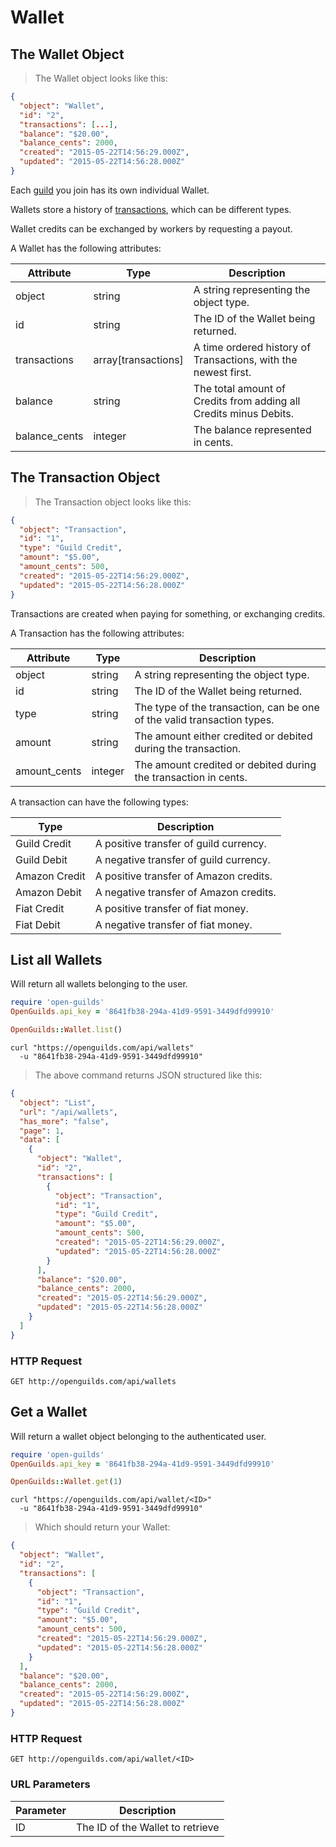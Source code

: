 # Wallet

## The Wallet Object

> The Wallet object looks like this:

```json
{
  "object": "Wallet",
  "id": "2",
  "transactions": [...],
  "balance": "$20.00",
  "balance_cents": 2000,
  "created": "2015-05-22T14:56:29.000Z",
  "updated": "2015-05-22T14:56:28.000Z"
}
```

Each [guild](#the-guild-object) you join has its own individual Wallet.

Wallets store a history of [transactions](#the-transaction-object), 
which can be different types.

Wallet credits can be exchanged by workers by requesting a payout.

A Wallet has the following attributes:

Attribute | Type | Description
--------- | ---- | -----------
object | string | A string representing the object type.
id | string | The ID of the Wallet being returned.
transactions | array[transactions] | A time ordered history of Transactions, with the newest first.
balance | string | The total amount of Credits from adding all Credits minus Debits.
balance_cents | integer | The balance represented in cents.

## The Transaction Object

> The Transaction object looks like this:

```json
{
  "object": "Transaction",
  "id": "1",
  "type": "Guild Credit",
  "amount": "$5.00",
  "amount_cents": 500,
  "created": "2015-05-22T14:56:29.000Z",
  "updated": "2015-05-22T14:56:28.000Z"
}
```

Transactions are created when paying for something, or exchanging credits.

A Transaction has the following attributes:

Attribute | Type | Description
--------- | ---- | -----------
object | string | A string representing the object type.
id | string | The ID of the Wallet being returned.
type | string | The type of the transaction, can be one of the valid transaction types.
amount | string | The amount either credited or debited during the transaction.
amount_cents | integer | The amount credited or debited during the transaction in cents.

A transaction can have the following types:

Type | Description
---- | -----------
Guild Credit | A positive transfer of guild currency.
Guild Debit | A negative transfer of guild currency.
Amazon Credit | A positive transfer of Amazon credits.
Amazon Debit | A negative transfer of Amazon credits.
Fiat Credit | A positive transfer of fiat money.
Fiat Debit | A negative transfer of fiat money.



## List all Wallets

Will return all wallets belonging to the user.

```ruby
require 'open-guilds'
OpenGuilds.api_key = '8641fb38-294a-41d9-9591-3449dfd99910'

OpenGuilds::Wallet.list()
```

```shell
curl "https://openguilds.com/api/wallets"
  -u "8641fb38-294a-41d9-9591-3449dfd99910"
```

> The above command returns JSON structured like this:

```json
{
  "object": "List",
  "url": "/api/wallets",
  "has_more": "false",
  "page": 1,
  "data": [
    {
      "object": "Wallet",
      "id": "2",
      "transactions": [
        {
          "object": "Transaction",
          "id": "1",
          "type": "Guild Credit",
          "amount": "$5.00",
          "amount_cents": 500,
          "created": "2015-05-22T14:56:29.000Z",
          "updated": "2015-05-22T14:56:28.000Z"
        }
      ],
      "balance": "$20.00",
      "balance_cents": 2000,
      "created": "2015-05-22T14:56:29.000Z",
      "updated": "2015-05-22T14:56:28.000Z"
    }
  ]
}

```

### HTTP Request

`GET http://openguilds.com/api/wallets`


## Get a Wallet

Will return a wallet object belonging to the authenticated user.

```ruby
require 'open-guilds'
OpenGuilds.api_key = '8641fb38-294a-41d9-9591-3449dfd99910'

OpenGuilds::Wallet.get(1)
```

```shell
curl "https://openguilds.com/api/wallet/<ID>"
  -u "8641fb38-294a-41d9-9591-3449dfd99910"
```

> Which should return your Wallet:

```json
{
  "object": "Wallet",
  "id": "2",
  "transactions": [
    {
      "object": "Transaction",
      "id": "1",
      "type": "Guild Credit",
      "amount": "$5.00",
      "amount_cents": 500,
      "created": "2015-05-22T14:56:29.000Z",
      "updated": "2015-05-22T14:56:28.000Z"
    }
  ],
  "balance": "$20.00",
  "balance_cents": 2000,
  "created": "2015-05-22T14:56:29.000Z",
  "updated": "2015-05-22T14:56:28.000Z"
}
```

### HTTP Request

`GET http://openguilds.com/api/wallet/<ID>`

### URL Parameters

Parameter | Description
--------- | -----------
ID | The ID of the Wallet to retrieve

